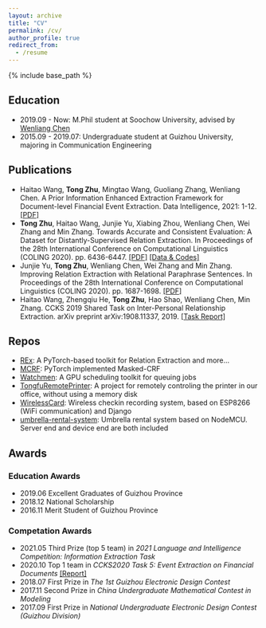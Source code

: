```yaml
---
layout: archive
title: "CV"
permalink: /cv/
author_profile: true
redirect_from:
  - /resume
---
```


{% include base_path %}

## Education

- 2019.09 - Now: M.Phil student at Soochow University, advised by [Wenliang Chen](http://hlt.suda.edu.cn/index.php/Wenliang)
- 2015.09 - 2019.07: Undergraduate student at Guizhou University, majoring in Communication Engineering

## Publications

- Haitao Wang, **Tong Zhu**, Mingtao Wang, Guoliang Zhang, Wenliang Chen. A Prior Information Enhanced Extraction Framework for Document-level Financial Event Extraction. Data Intelligence, 2021: 1-12. [[PDF]](https://direct.mit.edu/dint/article-pdf/doi/10.1162/dint_a_00103/1922608/dint_a_00103.pdf)
- **Tong Zhu**, Haitao Wang, Junjie Yu, Xiabing Zhou, Wenliang Chen, Wei Zhang and Min Zhang. Towards Accurate and Consistent Evaluation: A Dataset for Distantly-Supervised Relation Extraction. In Proceedings of the 28th International Conference on Computational Linguistics (COLING 2020). pp. 6436-6447. [[PDF]](https://arxiv.org/pdf/2010.16275.pdf) [[Data & Codes]](https://github.com/Spico197/NYT-H)
- Junjie Yu, **Tong Zhu**, Wenliang Chen, Wei Zhang and Min Zhang. Improving Relation Extraction with Relational Paraphrase Sentences. In Proceedings of the 28th International Conference on Computational Linguistics (COLING 2020). pp. 1687-1698. [[PDF]](https://www.aclweb.org/anthology/2020.coling-main.148.pdf)
- Haitao Wang, Zhengqiu He, **Tong Zhu**, Hao Shao, Wenliang Chen, Min Zhang. CCKS 2019 Shared Task on Inter-Personal Relationship Extraction. arXiv preprint arXiv:1908.11337, 2019. [[Task Report]](https://arxiv.org/pdf/1908.11337.pdf)

## Repos

- [REx](https://github.com/Spico197/REx): A PyTorch-based toolkit for Relation Extraction and more...
- [MCRF](https://github.com/Spico197/MCRF): PyTorch implemented Masked-CRF
- [Watchmen](https://github.com/Spico197/watchmen): A GPU scheduling toolkit for queuing jobs
- [TongfuRemotePrinter](https://github.com/Spico197/TongfuRemotePrinter): A project for remotely controling the printer in our office, without using a memory disk
- [WirelessCard](https://github.com/Spico197/WirelessCard): Wireless checkin recording system, based on ESP8266 (WiFi communication) and Django
- [umbrella-rental-system](https://github.com/Spico197/umbrella-rental-system): Umbrella rental system based on NodeMCU. Server end and device end are both included

## Awards

### Education Awards

- 2019.06 Excellent Graduates of Guizhou Province
- 2018.12 National Scholarship
- 2016.11 Merit Student of Guizhou Province

### Competation Awards

- 2021.05 Third Prize (top 5 team) in *2021 Language and Intelligence Competition: Information Extraction Task*
- 2020.10 Top 1 team in *CCKS2020 Task 5: Event Extraction on Financial Documents* [[Report]](/files/ccks2020_eval_paper_5_2_1.pdf)
- 2018.07 First Prize in *The 1st Guizhou Electronic Design Contest*
- 2017.11 Second Prize in *China Undergraduate Mathematical Contest in Modeling*
- 2017.09 First Prize in *National Undergraduate Electronic Design Contest (Guizhou Division)*
